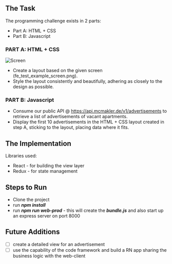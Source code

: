 ## The Task

The programming challenge exists in 2 parts:
* Part A: HTML + CSS
* Part B: Javascript

### PART A: HTML + CSS

![Screen](https://raw.githubusercontent.com/mcmakler/frontend-code-challenge/master/assets/fe_test_example_screen.png)

* Create a layout based on the given screen (fe_test_example_screen.png).
* Style the layout consistently and beautifully, adhering as closely to the design as possible.

### PART B: Javascript

* Consume our public API @ https://api.mcmakler.de/v1/advertisements to retrieve a list of advertisements of vacant apartments.
* Display the first 10 advertisements in the HTML + CSS layout created in step A, sticking to the layout, placing data where it fits.

## The Implementation

Libraries used:
* React - for building the view layer
* Redux - for state management

## Steps to Run

* Clone the project
* run _**npm install**_
* run _**npm run web-prod**_ - this will create the _**bundle.js**_ and also start up an express server on port 8000

## Future Additions
- [ ] create a detailed view for an advertisement
- [ ] use the capability of the code framework and build a RN app sharing the business logic with the web-client
